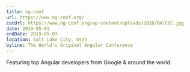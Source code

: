 ```yaml
---
title: ng-conf
url: https://www.ng-conf.org/
cocUrl: https://www.ng-conf.org/wp-content/uploads/2018/04/COC.jpg
date: 2019-05-01
endDate: 2019-05-03
location: Salt Lake City, Utah
byline: The World's Original Angular Conference
---
```


Featuring top Angular developers from Google & around the world.
